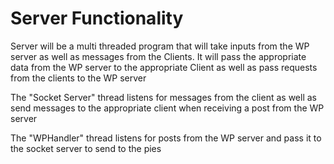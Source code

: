 Server Functionality
=====================

Server will be a multi threaded program that will take inputs from the WP server as well as messages from the Clients. It will pass the appropriate data from the WP server to the appropriate Client as well as pass requests from the clients to the WP server

The "Socket Server" thread listens for messages from the client as well as send messages to the appropriate client when receiving a post from the WP server

The "WPHandler" thread listens for posts from the WP server and pass it to the socket server to send to the pies